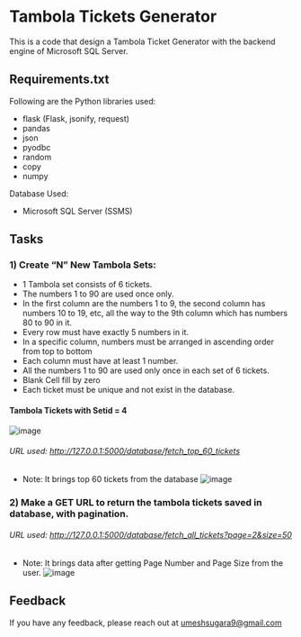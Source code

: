 
# Tambola Tickets Generator

This is a code that design a Tambola Ticket Generator with the backend engine of Microsoft SQL Server.





## Requirements.txt
Following are the Python libraries used:
  - flask (Flask, jsonify, request)
  - pandas
  - json
  - pyodbc
  - random
  - copy
  - numpy

Database Used:
  - Microsoft SQL Server (SSMS)

## Tasks

### 1) Create “N” New Tambola Sets:
- 1 Tambola set consists of 6 tickets.
-    The numbers 1 to 90 are used once only.
-    In the first column are the numbers 1 to 9, the second column has numbers 10 to 19, etc, all the way to the 9th column which has numbers 80 to 90 in it.
-   Every row must have exactly 5 numbers in it.
-   In a specific column, numbers must be arranged in ascending order from top to bottom
-   Each column must have at least 1 number.
-    All the numbers 1 to 90 are used only once in each set of 6 tickets.
-   Blank Cell fill by zero
-    Each ticket must be unique and not exist in the database.

#### Tambola Tickets with Setid = 4
![image](https://github.com/umesh-sugara/Generate-Tambola-Ticket/assets/73294581/360b8627-8d5f-4160-86de-b5b092b91d71)


###### URL used: http://127.0.0.1:5000/database/fetch_top_60_tickets
- Note: It brings top 60 tickets from the database
![image](https://github.com/umesh-sugara/Generate-Tambola-Ticket/assets/73294581/35218e39-a0e7-4efd-81fc-f8550d1bd40b)


### 2) Make a GET URL to return the tambola tickets saved in database, with pagination.

###### URL used: http://127.0.0.1:5000/database/fetch_all_tickets?page=2&size=50
- Note: It brings data after getting Page Number and Page Size from the user.
![image](https://github.com/umesh-sugara/Generate-Tambola-Ticket/assets/73294581/ebba2c59-9e3d-4210-a853-a711f507a542)


## Feedback
If you have any feedback, please reach out at umeshsugara9@gmail.com



